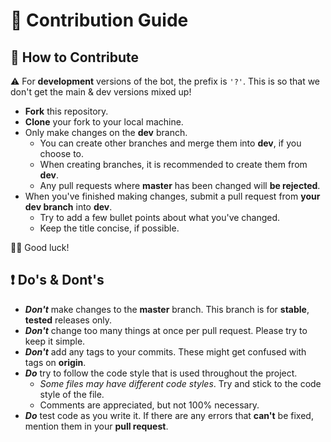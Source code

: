 ﻿# 🚀 Contribution Guide

## 📢 How to Contribute

⚠️ For **development** versions of the bot, the prefix is `'?'`. This is so that we don't get the main & dev versions mixed up!

 - **Fork** this repository.
 - **Clone** your fork to your local machine.
 - Only make changes on the **dev** branch.
	 - You can create other branches and merge them into **dev**, if you choose to.
	 - When creating branches, it is recommended to create them from **dev**.
	 - Any pull requests where **master** has been changed will **be rejected**.
- When you've finished making changes, submit a pull request from **your dev branch** into **dev**.
	- Try to add a few bullet points about what you've changed.
	- Keep the title concise, if possible.

👋🏻 Good luck!

## ❗ Do's & Dont's

- ***Don't*** make changes to the **master** branch. This branch is for **stable**, **tested** releases only.
- ***Don't*** change too many things at once per pull request. Please try to keep it simple.
- ***Don't*** add any tags to your commits. These might get confused with tags on **origin**. 
- ***Do*** try to follow the code style that is used throughout the project.
	- *Some files may have different code styles*. Try and stick to the code style of the file.
	- Comments are appreciated, but not 100% necessary.
- ***Do*** test code as you write it. If there are any errors that **can't** be fixed, mention them in your **pull request**.



